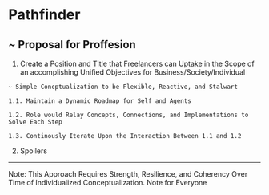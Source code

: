 # Pathfinder
## ~ Proposal for Proffesion
1. Create a Position and Title that Freelancers can Uptake in the Scope of an accomplishing Unified Objectives for Business/Society/Individual
```
~ Simple Concptualization to be Flexible, Reactive, and Stalwart 

1.1. Maintain a Dynamic Roadmap for Self and Agents

1.2. Role would Relay Concepts, Connections, and Implementations to Solve Each Step

1.3. Continously Iterate Upon the Interaction Between 1.1 and 1.2
```
2. Spoilers

---
Note: This Approach Requires Strength, Resilience, and Coherency Over Time of Individualized Conceptualization. Note for Everyone
